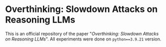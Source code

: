# Overthinking: Slowdown Attacks on Reasoning LLMs

This is an official repository of the paper "*Overthinking: Slowdown Attacks on Reasoning LLMs*". All experiments were done on `python==3.9.21` version.

